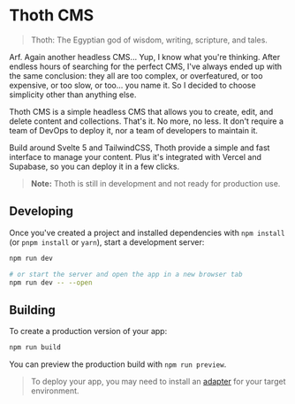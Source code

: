 # Thoth CMS

> Thoth: The Egyptian god of wisdom, writing, scripture, and tales.

Arf. Again another headless CMS...
Yup, I know what you're thinking. After endless hours of searching for the perfect CMS, I've always ended up with the same conclusion: they all are too complex, or overfeatured, or too expensive, or too slow, or too... you name it. So I decided to choose simplicity other than anything else. 

Thoth CMS is a simple headless CMS that allows you to create, edit, and delete content and collections. That's it. No more, no less.
It don't require a team of DevOps to deploy it, nor a team of developers to maintain it. 

Build around Svelte 5 and TailwindCSS, Thoth provide a simple and fast interface to manage your content. Plus it's integrated with Vercel and Supabase, so you can deploy it in a few clicks.

> **Note:** Thoth is still in development and not ready for production use.



## Developing

Once you've created a project and installed dependencies with `npm install` (or `pnpm install` or `yarn`), start a development server:

```bash
npm run dev

# or start the server and open the app in a new browser tab
npm run dev -- --open
```

## Building

To create a production version of your app:

```bash
npm run build
```

You can preview the production build with `npm run preview`.

> To deploy your app, you may need to install an [adapter](https://svelte.dev/docs/kit/adapters) for your target environment.
